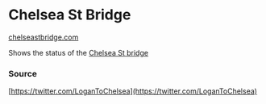 # Chelsea St Bridge
[chelseastbridge.com](https://chelseastbridge.com)

Shows the status of the [Chelsea St bridge](https://www.google.com/maps/place/Chelsea+Street+Bridge,+Boston,+MA+02128/)

### Source
[https://twitter.com/LoganToChelsea](https://twitter.com/LoganToChelsea)